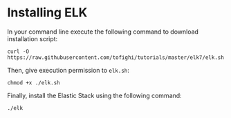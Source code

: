 # Installing ELK

In your command line execute the following command to download installation script:

`curl -O https://raw.githubusercontent.com/tofighi/tutorials/master/elk7/elk.sh`

Then, give execution permission to `elk.sh`:

`chmod +x ./elk.sh`

Finally, install the Elastic Stack using the following command:

`./elk`
